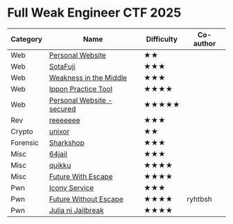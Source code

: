 # Full Weak Engineer CTF 2025

|Category|Name|Difficulty|Co-author|
|---|---|---|---|
|Web|[Personal Website](/Full%20Weak%20Engineer%20CTF%202025/Personal%20Website)|★★||
|Web|[SotaFuji](/Full%20Weak%20Engineer%20CTF%202025/SotaFuji)|★★★||
|Web|[Weakness in the Middle](/Full%20Weak%20Engineer%20CTF%202025/Weakness%20in%20the%20Middle)|★★★||
|Web|[Ippon Practice Tool](/Full%20Weak%20Engineer%20CTF%202025/Ippon%20Practice%20Tool)|★★★★||
|Web|[Personal Website - secured](/Full%20Weak%20Engineer%20CTF%202025/Personal%20Website%20-%20secured)|★★★★★||
|Rev|[reeeeeee](/Full%20Weak%20Engineer%20CTF%202025/reeeeeee)|★★★||
|Crypto|[unixor](/Full%20Weak%20Engineer%20CTF%202025/unixor)|★★||
|Forensic|[Sharkshop](/Full%20Weak%20Engineer%20CTF%202025/Sharkshop)|★★★||
|Misc|[64jail](/Full%20Weak%20Engineer%20CTF%202025/64jail)|★★★||
|Misc|[quikku](/Full%20Weak%20Engineer%20CTF%202025/quikku)|★★★★||
|Misc|[Future With Escape](/Full%20Weak%20Engineer%20CTF%202025/Future%20With%20Escape)|★★★★||
|Pwn|[Iconv Service](/Full%20Weak%20Engineer%20CTF%202025/Iconv%20Service)|★★★||
|Pwn|[Future Without Escape](/Full%20Weak%20Engineer%20CTF%202025/Future%20Without%20Escape)|★★★★|ryhtbsh|
|Pwn|[Julia ni Jailbreak](/Full%20Weak%20Engineer%20CTF%202025/Julia%20ni%20Jailbreak)|★★★★||